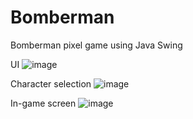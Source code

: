 # Bomberman
Bomberman pixel game using Java Swing

UI
![image](https://github.com/pearsan/Bomberman/assets/90941011/bd8fc372-5e07-499e-98b4-d02510ddb95f)


Character selection
![image](https://github.com/pearsan/Bomberman/assets/90941011/61741ff7-35c9-4fb2-8b8b-1d310c1d06e8)

In-game screen
![image](https://github.com/pearsan/Bomberman/assets/90941011/edc9295a-3cfd-462a-85ea-e97d9a757a6e)
